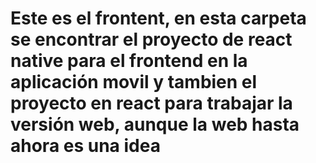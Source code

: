 # Este es el frontent, en esta carpeta se encontrar el proyecto de react native para el frontend en la aplicación movil y tambien el proyecto en react para trabajar la versión web, aunque la web hasta ahora es una idea